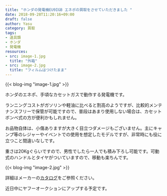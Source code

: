 ```yaml
---
title: "ホンダの発電機EU9IGB エネポの買取をさせていただきました "
date: 2018-09-28T11:20:16+09:00
draft: false
author: Yasu
category: 買取
tags:
- 道具類
- ホンダ
- 発電機
resources:
- src: image-1.jpg
  title: "外箱"
- src: image-2.jpg
  title: "フィルムはつけたまま"
---
```

{{< blog-img "image-1.jpg" >}}

ホンダのエネポ、手頃なカセットガスで動作する発電機です。

ランニングコストがガソリンや軽油に比べると割高のようですが、比較的メンテナンスフリーで保管が可能ですので、普段はあまり使用しない場合は、カセットボンベ式の方が便利かもしれません。

お品物自体は、小傷ありますが大きく目立つダメージもございません。主にキャンプ等のレジャーやイベントでの使用を想定したモデルですが、非常時にも役に立つこと間違いなしです。

重さは20Kgぐらいですので、男性でしたら一人でも積み下ろし可能です。可動式のハンドルとタイヤがついていますので、移動も楽ちんです。

{{< blog-img "image-2.jpg" >}}

詳細はメーカーの[カタログ](https://www.honda.co.jp/generator/lineup/eu9igb/)をご参照ください。

近日中にヤフーオークションにアップする予定です。